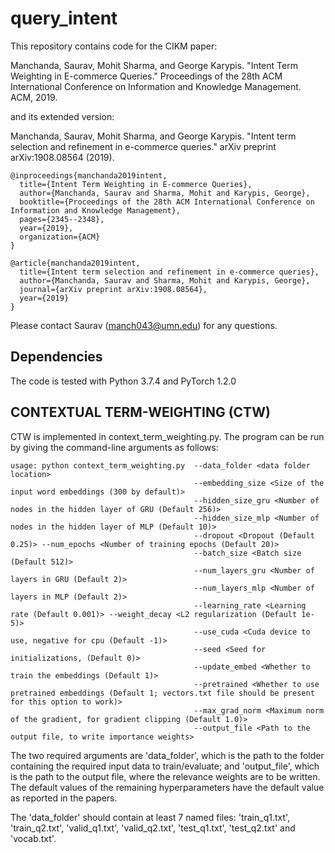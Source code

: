 # query_intent
This repository contains code for the CIKM paper:

Manchanda, Saurav, Mohit Sharma, and George Karypis. "Intent Term Weighting in E-commerce Queries." Proceedings of the 28th ACM International Conference on Information and Knowledge Management. ACM, 2019.

and its extended version:

Manchanda, Saurav, Mohit Sharma, and George Karypis. "Intent term selection and refinement in e-commerce queries." arXiv preprint arXiv:1908.08564 (2019).

```
@inproceedings{manchanda2019intent,
  title={Intent Term Weighting in E-commerce Queries},
  author={Manchanda, Saurav and Sharma, Mohit and Karypis, George},
  booktitle={Proceedings of the 28th ACM International Conference on Information and Knowledge Management},
  pages={2345--2348},
  year={2019},
  organization={ACM}
}
```

```
@article{manchanda2019intent,
  title={Intent term selection and refinement in e-commerce queries},
  author={Manchanda, Saurav and Sharma, Mohit and Karypis, George},
  journal={arXiv preprint arXiv:1908.08564},
  year={2019}
}
```

Please contact Saurav (manch043@umn.edu) for any questions.

## Dependencies
The code is tested with Python 3.7.4 and PyTorch 1.2.0

## CONTEXTUAL TERM-WEIGHTING (CTW)
CTW is implemented in context_term_weighting.py. 
The program can be run by giving the command-line arguments as follows:
```
usage: python context_term_weighting.py  --data_folder <data folder location> 
                                         --embedding_size <Size of the input word embeddings (300 by default)>
                                         --hidden_size_gru <Number of nodes in the hidden layer of GRU (Default 256)>
                                         --hidden_size_mlp <Number of nodes in the hidden layer of MLP (Default 10)>
                                         --dropout <Dropout (Default 0.25)> --num_epochs <Number of training epochs (Default 20)>
                                         --batch_size <Batch size (Default 512)> 
                                         --num_layers_gru <Number of layers in GRU (Default 2)>
                                         --num_layers_mlp <Number of layers in MLP (Default 2)>
                                         --learning_rate <Learning rate (Default 0.001)> --weight_decay <L2 regularization (Default 1e-5)>
                                         --use_cuda <Cuda device to use, negative for cpu (Default -1)> 
                                         --seed <Seed for initializations, (Default 0)> 
                                         --update_embed <Whether to train the embeddings (Default 1)>
                                         --pretrained <Whether to use pretrained embeddings (Default 1; vectors.txt file should be present for this option to work)>
                                         --max_grad_norm <Maximum norm of the gradient, for gradient clipping (Default 1.0)>
                                         --output_file <Path to the output file, to write importance weights>
```

The two required arguments are 'data_folder', which is the path to the folder containing the required input data to train/evaluate; and 'output_file', which is the path to the output file, where the relevance weights are to be written. The default values of the remaining hyperparameters have the default value as reported in the papers.

The 'data_folder' should contain at least 7 named files: 'train_q1.txt', 'train_q2.txt', 'valid_q1.txt', 'valid_q2.txt', 'test_q1.txt', 'test_q2.txt' and 'vocab.txt'. 
